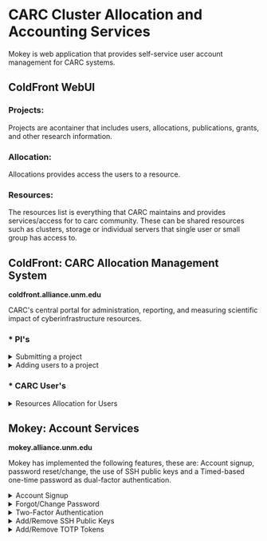 # CARC Cluster Allocation and Accounting Services
Mokey is web application that provides self-service user account management for CARC systems.

## ColdFront WebUI

### Projects: 
Projects are acontainer that includes users, allocations, publications, grants, and other research information. 
### Allocation: 
Allocations provides access the users to a resource.
### Resources:
The resources list is everything that CARC maintains and provides services/access for to carc community. These can be shared resources such as clusters, storage or individual servers that single user or small group has access to.

## ColdFront: CARC Allocation Management System
**coldfront.alliance.unm.edu**

CARC's central portal for administration, reporting, and measuring scientific impact of cyberinfrastructure resources. 

### * PI's
<details>
<summary>Submitting a project</summary>
</details>
<details>
<summary>Adding users to a project</summary>
</details>

### * CARC User's
<details>
<summary>Resources Allocation for Users</summary>
</details>

## Mokey: Account Services
**mokey.alliance.unm.edu**

Mokey has implemented the following features, these are: Account signup, password reset/change, the use of SSH public keys and a Timed-based one-time password as dual-factor authentication. 

<details>
<summary>Account Signup</summary>
<img src="https://github.com/UNM-CARC/QuickBytes/blob/master/cf_signup.png" height="550">
<img src="https://github.com/UNM-CARC/QuickBytes/blob/master/cf_asetting.png" width="550">
</details>

<details>
  <summary>Forgot/Change Password</summary>
<img src="https://github.com/UNM-CARC/QuickBytes/blob/master/cf_passwd_change.png" width="550">
<img src="https://github.com/UNM-CARC/QuickBytes/blob/master/cf_passwd_expire.png" width="240">
</details>

<details>
  <summary>Two-Factor Authentication</summary>
<img src="https://github.com/UNM-CARC/QuickBytes/blob/master/cf_security.png" width="550">
</details>

<details>
  <summary>Add/Remove SSH Public Keys</summary>
<img src="https://github.com/UNM-CARC/QuickBytes/blob/master/cf_ssh.png" width="550">
</details>

<details>
  <summary>Add/Remove TOTP Tokens</summary>
<img src="https://github.com/UNM-CARC/QuickBytes/blob/master/cf_otp.png" width="550">
</details>

